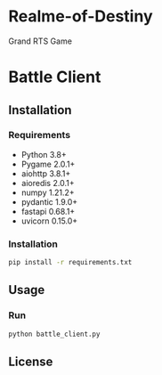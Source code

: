 # Realme-of-Destiny
Grand RTS Game





# Battle Client

## Installation

### Requirements

- Python 3.8+
- Pygame 2.0.1+
- aiohttp 3.8.1+
- aioredis 2.0.1+
- numpy 1.21.2+
- pydantic 1.9.0+
- fastapi 0.68.1+
- uvicorn 0.15.0+

### Installation

```bash
pip install -r requirements.txt
```

## Usage

### Run

```bash
python battle_client.py
```

## License